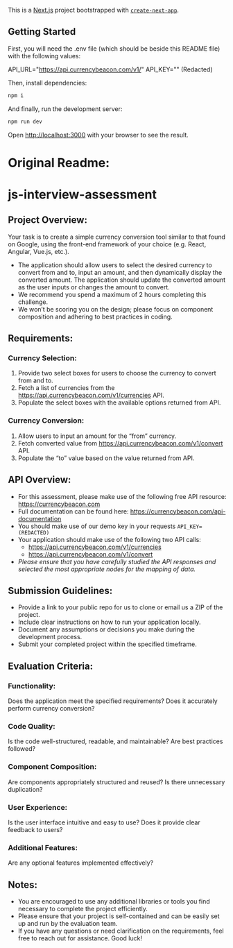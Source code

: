 This is a [Next.js](https://nextjs.org/) project bootstrapped with [`create-next-app`](https://github.com/vercel/next.js/tree/canary/packages/create-next-app).

## Getting Started

First, you will need the .env file (which should be beside this README file) with the following values: 

API_URL="https://api.currencybeacon.com/v1/"
API_KEY="" (Redacted) 

Then, install dependencies:
```bash
npm i
```

And finally, run the development server: 

```bash
npm run dev
```

Open [http://localhost:3000](http://localhost:3000) with your browser to see the result.


# Original Readme:

# js-interview-assessment

## Project Overview:
Your task is to create a simple currency conversion tool similar to that found on Google, using the front-end framework of your choice (e.g. React, Angular, Vue.js, etc.).

- The application should allow users to select the desired currency to convert from and to, input an amount, and then dynamically display the converted amount. The application should update the converted amount as the user inputs or changes the amount to convert.
- We recommend you spend a maximum of 2 hours completing this challenge.
- We won’t be scoring you on the design; please focus on component composition and adhering to best practices in coding.

## Requirements:

### Currency Selection:
1. Provide two select boxes for users to choose the currency to convert from and to.
1. Fetch a list of currencies from the https://api.currencybeacon.com/v1/currencies API.
1. Populate the select boxes with the available options returned from API.

### Currency Conversion:
1. Allow users to input an amount for the “from” currency.
1. Fetch converted value from https://api.currencybeacon.com/v1/convert API.
1. Populate the “to” value based on the value returned from API.

## API Overview:
- For this assessment, please make use of the following free API resource: https://currencybeacon.com
- Full documentation can be found here: https://currencybeacon.com/api-documentation
- You should make use of our demo key in your requests `API_KEY=(REDACTED)`
- Your application should make use of the following two API calls:
  - https://api.currencybeacon.com/v1/currencies
  - https://api.currencybeacon.com/v1/convert
- *Please ensure that you have carefully studied the API responses and selected the most appropriate nodes for the mapping of data.*

## Submission Guidelines:
- Provide a link to your public repo for us to clone or email us a ZIP of the project.
- Include clear instructions on how to run your application locally.
- Document any assumptions or decisions you make during the development process.
- Submit your completed project within the specified timeframe.

## Evaluation Criteria:
### Functionality: 
Does the application meet the specified requirements? Does it accurately perform currency conversion?

### Code Quality:
Is the code well-structured, readable, and maintainable? Are best practices followed?

### Component Composition:
Are components appropriately structured and reused? Is there unnecessary duplication?

### User Experience:
Is the user interface intuitive and easy to use? Does it provide clear feedback to users?

### Additional Features:
Are any optional features implemented effectively?

## Notes:
- You are encouraged to use any additional libraries or tools you find necessary to complete the project efficiently.
- Please ensure that your project is self-contained and can be easily set up and run by the evaluation team.
- If you have any questions or need clarification on the requirements, feel free to reach out for assistance. Good luck!
